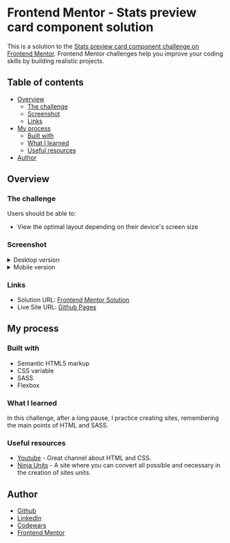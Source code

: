 # Frontend Mentor - Stats preview card component solution

This is a solution to the [Stats preview card component challenge on Frontend Mentor](https://www.frontendmentor.io/challenges/stats-preview-card-component-8JqbgoU62). Frontend Mentor challenges help you improve your coding skills by building realistic projects. 

## Table of contents

- [Overview](#overview)
  - [The challenge](#the-challenge)
  - [Screenshot](#screenshot)
  - [Links](#links)
- [My process](#my-process)
  - [Built with](#built-with)
  - [What I learned](#what-i-learned)
  - [Useful resources](#useful-resources)
- [Author](#author)

## Overview

### The challenge

Users should be able to:

- View the optimal layout depending on their device's screen size

### Screenshot

<details>
  <summary>Desktop version</summary>
  <img src="./done/desktop.png" alt="Desktop site version"/>
</details>
<details>
  <summary>Mobile version</summary>
  <img src="./done/mobile.png" alt="Mobile site version" style="max-width: 300px"/>
</details>

### Links

- Solution URL: [Frontend Mentor Solution](https://www.frontendmentor.io/solutions/html-sass-flexbox-css-variables--P-39tNmT)
- Live Site URL: [Github Pages](https://rmzvr.github.io/stats-preview-card/)

## My process

### Built with

- Semantic HTML5 markup
- CSS variable
- SASS
- Flexbox

### What I learned

In this challenge, after a long pause, I practice creating sites, remembering the main points of HTML and SASS.

### Useful resources

- [Youtube](https://www.youtube.com/user/KepowOb) - Great channel about HTML and CSS.
- [Ninja Units](https://www.ninjaunits.com/) - A site where you can convert all possible and necessary in the creation of sites units.

## Author

- [Github](https://github.com/rmzvr)
- [LinkedIn](https://www.linkedin.com/in/rmzvr)
- [Codewars](https://www.codewars.com/users/rmzvr)
- [Frontend Mentor](https://www.frontendmentor.io/profile/rmzvr)

